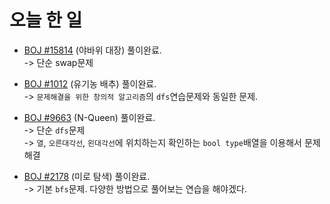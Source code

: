 # 오늘 한 일

* [BOJ #15814](https://www.acmicpc.net/problem/15814) (야바위 대장) 풀이완료.  
-> 단순 swap문제

* [BOJ #1012](https://www.acmicpc.net/problem/1012) (유기농 배추) 풀이완료.  
-> `문제해결을 위한 창의적 알고리즘`의 `dfs`연습문제와 동일한 문제.  

* [BOJ #9663](https://www.acmicpc.net/problem/9663) (N-Queen) 풀이완료.  
-> 단순 `dfs`문제  
-> `열`, `오른대각선`, `왼대각선`에 위치하는지 확인하는 `bool type`배열을 이용해서 문제 해결

* [BOJ #2178](https://www.acmicpc.net/problem/2178) (미로 탐색) 풀이완료.  
-> 기본 `bfs`문제. 다양한 방법으로 풀어보는 연습을 해야겠다.
